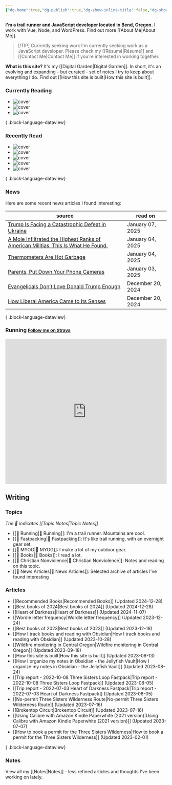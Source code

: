 ```yaml
---
{"dg-home":true,"dg-publish":true,"dg-show-inline-title":false,"dg-show-backlinks":false,"title":"JavaScript Development | Trail Running | Fastpacking","permalink":"/index/","tags":["gardenEntry"],"dgPassFrontmatter":true}
---
```



<div class="hc"><div class="hc__left">

**I'm a trail runner and JavaScript developer located in Bend, Oregon.** I work with Vue, Node, and WordPress. Find out more [[About Me\|About Me]].


> [!TIP] Currently seeking work
> I'm currently seeking work as a JavaScript developer. Please check my [[Résumé\|Résumé]] and [[Contact Me\|Contact Me]] if you’re interested in working together.

**What is this site?** It's my [[Digital Garden\|Digital Garden]]. In short, it's an evolving and expanding - but curated - set of notes I try to keep about everything I do. Find out [[How this site is built\|How this site is built]].

### Currently Reading

<div class="book-covers">

- ![cover](https://images-na.ssl-images-amazon.com/images/S/compressed.photo.goodreads.com/books/1348437461i/632975.jpg)
- ![cover](https://images-na.ssl-images-amazon.com/images/S/compressed.photo.goodreads.com/books/1261208589i/2696.jpg)
- ![cover](https://books.google.com/books/publisher/content/images/frontcover/BRjxzwEACAAJ?fife=w600-h900&source=gbs_api)

{ .block-language-dataview}

</div>

### Recently Read

<div class="book-covers">

- ![cover](https://books.google.com/books/publisher/content/images/frontcover/RrsD490WmOoC?fife=w600-h900&source=gbs_api)
- ![cover](https://books.google.com/books/publisher/content/images/frontcover/lq2ZzgEACAAJ?fife=w600-h900&source=gbs_api)
- ![cover](https://books.google.com/books/publisher/content/images/frontcover/Uy9FAwAAQBAJ?fife=w600-h900&source=gbs_api)
- ![cover](https://books.google.com/books/publisher/content/images/frontcover/dogOGaImcQAC?fife=w600-h900&source=gbs_api)
- ![cover](https://images-na.ssl-images-amazon.com/images/S/compressed.photo.goodreads.com/books/1538064620i/20821043.jpg)

{ .block-language-dataview}

</div>

### News

Here are some recent news articles I found interesting:

| source                                                                                                                                                | read on           |
| ----------------------------------------------------------------------------------------------------------------------------------------------------- | ----------------- |
| [Trump Is Facing a Catastrophic Defeat in Ukraine](https://www.theatlantic.com/international/archive/2025/01/trump-putin-ukraine-russia-war/681228/)  | January 07, 2025  |
| [A Mole Infiltrated the Highest Ranks of American Militias. This Is What He Found.](https://www.propublica.org/article/ap3-oath-keepers-militia-mole) | January 04, 2025  |
| [Thermometers Are Hot Garbage](https://www.theatlantic.com/health/archive/2025/01/kids-temperature-thermometers/681200/)                              | January 04, 2025  |
| [Parents, Put Down Your Phone Cameras](https://www.theatlantic.com/family/archive/2025/01/parents-childhood-phone-cameras-video/681198/)              | January 03, 2025  |
| [Evangelicals Don’t Love Donald Trump Enough](https://www.christianitytoday.com/2024/06/evangelicals-dont-love-donald-trump-russell-moore/)           | December 20, 2024 |
| [How Liberal America Came to Its Senses](https://www.theatlantic.com/ideas/archive/2024/12/cancel-culture-illiberalism-dead/681031/)                  | December 20, 2024 |

{ .block-language-dataview}

### Running <small><a class="button" target="_blank" href="https://www.strava.com/athletes/aaronjamesyoung">Follow me on Strava</a></small>

<iframe height='454' width='100%' frameborder='0' allowtransparency='true' scrolling='no' src='https://www.strava.com/athletes/1057219/latest-rides/ed2151117df36fe681b40b6883a1d116e9c6b39b'></iframe>

</div><div class="hc__right">

## Writing

### Topics

*The 📘 indicates [[Topic Notes\|Topic Notes]]*

* [[📘 Running\|📘 Running]]: I'm a trail runner. Mountains are cool.
* [[📘 Fastpacking\|📘 Fastpacking]]: It's like trail running, with an overnight gear set.
* [[📘 MYOG\|📘 MYOG]]: I make a lot of my outdoor gear.
* [[📘 Books\|📘 Books]]: I read a lot.
* [[📘 Christian Nonviolence\|📘 Christian Nonviolence]]: Notes and reading on this topic.
* [[📘 News Articles\|📘 News Articles]]: Selected archive of articles I've found interesting

### Articles

- [[Recommended Books\|Recommended Books]] (Updated 2024-12-28)
- [[Best books of 2024\|Best books of 2024]] (Updated 2024-12-28)
- [[Heart of Darkness\|Heart of Darkness]] (Updated 2024-11-07)
- [[Wordle letter frequency\|Wordle letter frequency]] (Updated 2023-12-24)
- [[Best books of 2023\|Best books of 2023]] (Updated 2023-12-18)
- [[How I track books and reading with Obsidian\|How I track books and reading with Obsidian]] (Updated 2023-10-28)
- [[Wildfire monitering in Central Oregon\|Wildfire monitering in Central Oregon]] (Updated 2023-09-18)
- [[How this site is built\|How this site is built]] (Updated 2023-09-13)
- [[How I organize my notes in Obsidian - the Jellyfish Vault\|How I organize my notes in Obsidian - the Jellyfish Vault]] (Updated 2023-08-24)
- [[Trip report - 2022-10-08 Three Sisters Loop Fastpack\|Trip report - 2022-10-08 Three Sisters Loop Fastpack]] (Updated 2023-08-05)
- [[Trip report - 2022-07-03 Heart of Darkness Fastpack\|Trip report - 2022-07-03 Heart of Darkness Fastpack]] (Updated 2023-08-05)
- [[No-permit Three Sisters Wilderness Route\|No-permit Three Sisters Wilderness Route]] (Updated 2023-07-16)
- [[Brokentop Circuit\|Brokentop Circuit]] (Updated 2023-07-16)
- [[Using Calibre with Amazon Kindle Paperwhite (2021 version)\|Using Calibre with Amazon Kindle Paperwhite (2021 version)]] (Updated 2023-07-07)
- [[How to book a permit for the Three Sisters Wilderness\|How to book a permit for the Three Sisters Wilderness]] (Updated 2023-02-01)

{ .block-language-dataview}

### Notes

View all my [[Notes\|Notes]] - less refined articles and thoughts I've been working on lately.

</div></div>